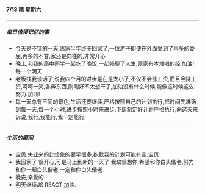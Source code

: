 #### 7/13  晴   星期六

------

##### 每日值得记忆的事

+ 今天是不错的一天,离家半年终于回家了,一位游子即便在外面受到了再多的委屈,再多的不甘,家还是向往的,非常开心
+ 晚上,和我的高中同学一起吃了晚饭,一起畅聊了人生,家家有本难唱的经.加油!每一个明天.
+ 老板找我谈话了,说我四个月的进步是在是太小了,不仅不会涨工资,而且会降工资,呵呵一笑,各奔东西,刚刚好不太想干了,加油没有什么时候,能像这时候这么努力.加油!
+ 每一天总有不同的景色,生活还要继续,严格按照自己的计划执行,把时间先准确到每一天,每一个小时,进步按照小时来进步,下周制定好计划严格执行,向这天来诉说,我行,我能行,我一定能行.

------

##### 生活的瞬间

+ 宝贝,失业来的比想象的要早很多,抱歉我的计划可能有变.宝贝
+ 我回家了 很开心,可是马上到新的一天了 我缺很想你,希望和你白头偕老,努力和你一起白头偕老,一定和你白头偕老.
+ 晚安,亲爱的.
+ 明天继续JS  REACT  加油.

